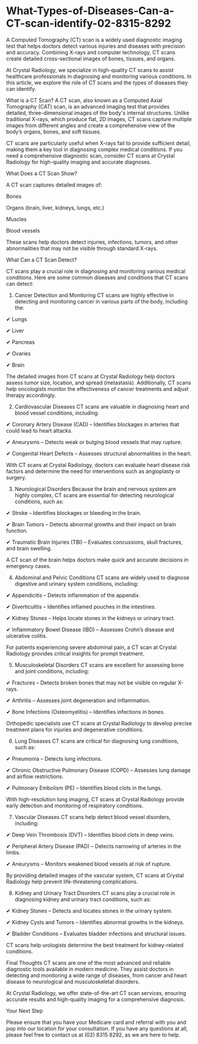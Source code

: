 # What-Types-of-Diseases-Can-a-CT-scan-identify-02-8315-8292
A Computed Tomography (CT) scan is a widely used diagnostic imaging test that helps doctors detect various injuries and diseases with precision and accuracy. Combining X-rays and computer technology, CT scans create detailed cross-sectional images of bones, tissues, and organs.

At Crystal Radiology, we specialize in high-quality CT scans to assist healthcare professionals in diagnosing and monitoring various conditions. In this article, we explore the role of CT scans and the types of diseases they can identify.

What is a CT Scan?
A CT scan, also known as a Computed Axial Tomography (CAT) scan, is an advanced imaging test that provides detailed, three-dimensional images of the body's internal structures. Unlike traditional X-rays, which produce flat, 2D images, CT scans capture multiple images from different angles and create a comprehensive view of the body’s organs, bones, and soft tissues.

CT scans are particularly useful when X-rays fail to provide sufficient detail, making them a key tool in diagnosing complex medical conditions. If you need a comprehensive diagnostic scan, consider CT scans at Crystal Radiology for high-quality imaging and accurate diagnoses.

What Does a CT Scan Show?

A CT scan captures detailed images of:

Bones

Organs (brain, liver, kidneys, lungs, etc.)

Muscles

Blood vessels

These scans help doctors detect injuries, infections, tumors, and other abnormalities that may not be visible through standard X-rays.

What Can a CT Scan Detect?

CT scans play a crucial role in diagnosing and monitoring various medical conditions. Here are some common diseases and conditions that CT scans can detect:

1. Cancer Detection and Monitoring
CT scans are highly effective in detecting and monitoring cancer in various parts of the body, including the:

✔ Lungs

✔ Liver

✔ Pancreas

✔ Ovaries

✔ Brain

The detailed images from CT scans at Crystal Radiology help doctors assess tumor size, location, and spread (metastasis). Additionally, CT scans help oncologists monitor the effectiveness of cancer treatments and adjust therapy accordingly.

2. Cardiovascular Diseases
CT scans are valuable in diagnosing heart and blood vessel conditions, including:

✔ Coronary Artery Disease (CAD) – Identifies blockages in arteries that could lead to heart attacks.

✔ Aneurysms – Detects weak or bulging blood vessels that may rupture.

✔ Congenital Heart Defects – Assesses structural abnormalities in the heart.

With CT scans at Crystal Radiology, doctors can evaluate heart disease risk factors and determine the need for interventions such as angioplasty or surgery.

3. Neurological Disorders
Because the brain and nervous system are highly complex, CT scans are essential for detecting neurological conditions, such as:

✔ Stroke – Identifies blockages or bleeding in the brain.

✔ Brain Tumors – Detects abnormal growths and their impact on brain function.

✔ Traumatic Brain Injuries (TBI) – Evaluates concussions, skull fractures, and brain swelling.

A CT scan of the brain helps doctors make quick and accurate decisions in emergency cases.

4. Abdominal and Pelvic Conditions
CT scans are widely used to diagnose digestive and urinary system conditions, including:

✔ Appendicitis – Detects inflammation of the appendix.

✔ Diverticulitis – Identifies inflamed pouches in the intestines.

✔ Kidney Stones – Helps locate stones in the kidneys or urinary tract.

✔ Inflammatory Bowel Disease (IBD) – Assesses Crohn’s disease and ulcerative colitis.

For patients experiencing severe abdominal pain, a CT scan at Crystal Radiology provides critical insights for prompt treatment.

5. Musculoskeletal Disorders
CT scans are excellent for assessing bone and joint conditions, including:

✔ Fractures – Detects broken bones that may not be visible on regular X-rays.

✔ Arthritis – Assesses joint degeneration and inflammation.

✔ Bone Infections (Osteomyelitis) – Identifies infections in bones.

Orthopedic specialists use CT scans at Crystal Radiology to develop precise treatment plans for injuries and degenerative conditions.

6. Lung Diseases
CT scans are critical for diagnosing lung conditions, such as:

✔ Pneumonia – Detects lung infections.

✔ Chronic Obstructive Pulmonary Disease (COPD) – Assesses lung damage and airflow restrictions.

✔ Pulmonary Embolism (PE) – Identifies blood clots in the lungs.

With high-resolution lung imaging, CT scans at Crystal Radiology provide early detection and monitoring of respiratory conditions.

7. Vascular Diseases
CT scans help detect blood vessel disorders, including:

✔ Deep Vein Thrombosis (DVT) – Identifies blood clots in deep veins.

✔ Peripheral Artery Disease (PAD) – Detects narrowing of arteries in the limbs.

✔ Aneurysms – Monitors weakened blood vessels at risk of rupture.

By providing detailed images of the vascular system, CT scans at Crystal Radiology help prevent life-threatening complications.

8. Kidney and Urinary Tract Disorders
CT scans play a crucial role in diagnosing kidney and urinary tract conditions, such as:

✔ Kidney Stones – Detects and locates stones in the urinary system.

✔ Kidney Cysts and Tumors – Identifies abnormal growths in the kidneys.

✔ Bladder Conditions – Evaluates bladder infections and structural issues.

CT scans help urologists determine the best treatment for kidney-related conditions.

Final Thoughts
CT scans are one of the most advanced and reliable diagnostic tools available in modern medicine. They assist doctors in detecting and monitoring a wide range of diseases, from cancer and heart disease to neurological and musculoskeletal disorders.

At Crystal Radiology, we offer state-of-the-art CT scan services, ensuring accurate results and high-quality imaging for a comprehensive diagnosis.

Your Next Step
 

Please ensure that you have your Medicare card and referral with you and pop into our location for your consultation. If you have any questions at all, please feel free to contact us at (02) 8315 8292, as we are here to help.
